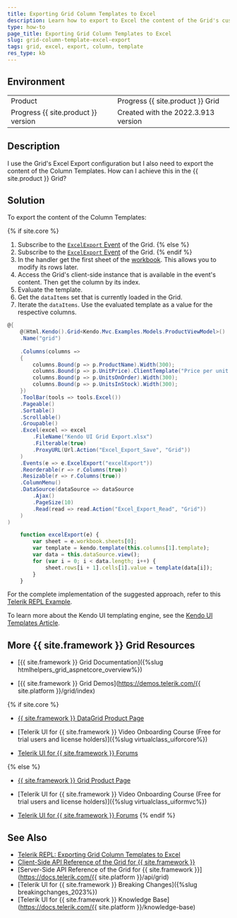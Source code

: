 ```yaml
---
title: Exporting Grid Column Templates to Excel
description: Learn how to export to Excel the content of the Grid's custom ColumnTemplates when using {{ site.product }}.
type: how-to
page_title: Exporting Grid Column Templates to Excel
slug: grid-column-template-excel-export 
tags: grid, excel, export, column, template
res_type: kb
---
```


## Environment
<table>
 <tr>
  <td>Product</td>
  <td>Progress {{ site.product }} Grid</td>
 </tr>
 <tr>
  <td>Progress {{ site.product }} version</td>
  <td>Created with the 2022.3.913 version</td>
 </tr>
</table>


## Description

I use the Grid's Excel Export configuration but I also need to export the content of the Column Templates. How can I achieve this in the {{ site.product }} Grid?

## Solution

To export the content of the Column Templates:

{% if site.core %}
1. Subscribe to the [`ExcelExport` Event](https://docs.telerik.com/aspnet-core/api/kendo.mvc.ui.fluent/grideventbuilder#excelexportsystemstring) of the Grid.
{% else %}
1. Subscribe to the [`ExcelExport` Event](https://docs.telerik.com/aspnet-mvc/api/kendo.mvc.ui.fluent/grideventbuilder#excelexportsystemstring)  of the Grid.
{% endif %}
1. In the handler get the first sheet of the [workbook](https://docs.telerik.com/kendo-ui/api/javascript/ooxml/workbook#configuration). This allows you to modify its rows later.
1. Access the Grid's client-side instance that is available in the event's content. Then get the column by its index.
1. Evaluate the template.
1. Get the `dataItems` set that is currently loaded in the Grid.
1. Iterate the `dataItems`. Use the evaluated template as a value for the respective columns.

```C#
@{
    @(Html.Kendo().Grid<Kendo.Mvc.Examples.Models.ProductViewModel>()
	.Name("grid")
	
	.Columns(columns =>
	{
		columns.Bound(p => p.ProductName).Width(300);
		columns.Bound(p => p.UnitPrice).ClientTemplate("Price per unit: #: kendo.format('{0:c}', UnitPrice) #").Width(300);
		columns.Bound(p => p.UnitsOnOrder).Width(300);
		columns.Bound(p => p.UnitsInStock).Width(300);
	})
	.ToolBar(tools => tools.Excel())
	.Pageable()
	.Sortable()
	.Scrollable()
	.Groupable()
	.Excel(excel => excel
		.FileName("Kendo UI Grid Export.xlsx")
		.Filterable(true)
		.ProxyURL(Url.Action("Excel_Export_Save", "Grid"))
	)
	.Events(e => e.ExcelExport("excelExport"))
	.Reorderable(r => r.Columns(true))
	.Resizable(r => r.Columns(true))
	.ColumnMenu()
	.DataSource(dataSource => dataSource
		.Ajax()
		.PageSize(10)
		.Read(read => read.Action("Excel_Export_Read", "Grid"))
	)
)
```
```JavaScript
    function excelExport(e) {
        var sheet = e.workbook.sheets[0];
        var template = kendo.template(this.columns[1].template);
        var data = this.dataSource.view();
        for (var i = 0; i < data.length; i++) {
            sheet.rows[i + 1].cells[1].value = template(data[i]);
        }
    } 
```

For the complete implementation of the suggested approach, refer to this [Telerik REPL Example](https://netcorerepl.telerik.com/GGajGWPJ51YAIs9257).

To learn more about the Kendo UI templating engine, see the [Kendo UI Templates Article](https://docs.telerik.com/kendo-ui/framework/templates/overview).

## More {{ site.framework }} Grid Resources

* [{{ site.framework }} Grid Documentation]({%slug htmlhelpers_grid_aspnetcore_overview%})

* [{{ site.framework }} Grid Demos](https://demos.telerik.com/{{ site.platform }}/grid/index)

{% if site.core %}
* [{{ site.framework }} DataGrid Product Page](https://www.telerik.com/aspnet-core-ui/grid)

* [Telerik UI for {{ site.framework }} Video Onboarding Course (Free for trial users and license holders)]({%slug virtualclass_uiforcore%})

* [Telerik UI for {{ site.framework }} Forums](https://www.telerik.com/forums/aspnet-core-ui)

{% else %}
* [{{ site.framework }} Grid Product Page](https://www.telerik.com/aspnet-mvc/grid)

* [Telerik UI for {{ site.framework }} Video Onboarding Course (Free for trial users and license holders)]({%slug virtualclass_uiformvc%})

* [Telerik UI for {{ site.framework }} Forums](https://www.telerik.com/forums/aspnet-mvc)
{% endif %}

## See Also

* [Telerik REPL: Exporting Grid Column Templates to Excel](https://netcorerepl.telerik.com/GGajGWPJ51YAIs9257)
* [Client-Side API Reference of the Grid for {{ site.framework }}](https://docs.telerik.com/kendo-ui/api/javascript/ui/grid)
* [Server-Side API Reference of the Grid for {{ site.framework }}](https://docs.telerik.com/{{ site.platform }}/api/grid)
* [Telerik UI for {{ site.framework }} Breaking Changes]({%slug breakingchanges_2023%})
* [Telerik UI for {{ site.framework }} Knowledge Base](https://docs.telerik.com/{{ site.platform }}/knowledge-base)
